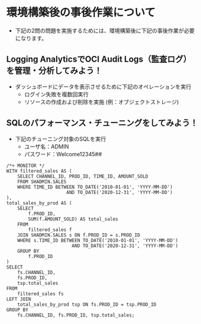 
# 環境構築後の事後作業について

- 下記の2問の問題を実施するためには、環境構築後に下記の事後作業が必要になります。

## Logging AnalyticsでOCI Audit Logs（監査ログ）を管理・分析してみよう！
- ダッシュボードにデータを表示させるために下記のオペレーションを実行
   - ログイン失敗を複数回実行
   - リソースの作成および削除を実施 (例：オブジェクトストレージ)

## SQLのパフォーマンス・チューニングをしてみよう！
- 下記のチューニング対象のSQLを実行
   - ユーザ名：ADMIN
   - パスワード：Welcome12345##

``` 
/*+ MONITOR */
WITH filtered_sales AS (
    SELECT CHANNEL_ID, PROD_ID, TIME_ID, AMOUNT_SOLD
    FROM SHADMIN.SALES
    WHERE TIME_ID BETWEEN TO_DATE('2010-01-01', 'YYYY-MM-DD') 
                      AND TO_DATE('2020-12-31', 'YYYY-MM-DD')
),
total_sales_by_prod AS (
    SELECT 
        f.PROD_ID, 
        SUM(f.AMOUNT_SOLD) AS total_sales
    FROM 
        filtered_sales f
    JOIN SHADMIN.SALES s ON f.PROD_ID = s.PROD_ID
    WHERE s.TIME_ID BETWEEN TO_DATE('2010-01-01', 'YYYY-MM-DD') 
                        AND TO_DATE('2020-12-31', 'YYYY-MM-DD')
    GROUP BY 
        f.PROD_ID
)
SELECT 
    fs.CHANNEL_ID,
    fs.PROD_ID,
    tsp.total_sales
FROM 
    filtered_sales fs
LEFT JOIN 
    total_sales_by_prod tsp ON fs.PROD_ID = tsp.PROD_ID
GROUP BY 
    fs.CHANNEL_ID, fs.PROD_ID, tsp.total_sales;
```
